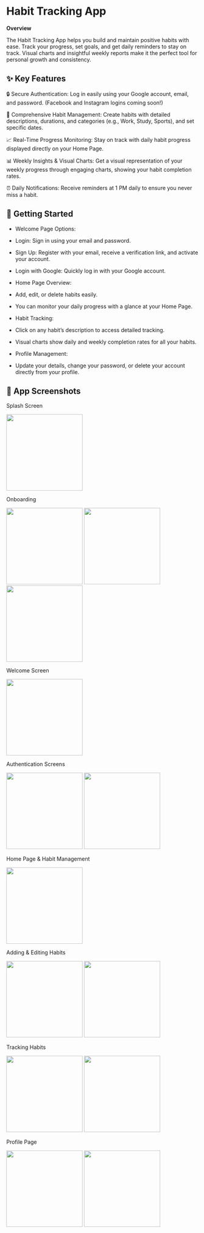 
# Habit Tracking App

**Overview**

The Habit Tracking App helps you build and maintain positive habits with ease. Track your progress, set goals, and get daily reminders to stay on track. Visual charts and insightful weekly reports make it the perfect tool for personal growth and consistency.


## ✨ Key Features
🔒 Secure Authentication: Log in easily using your Google account, email, and password. (Facebook and Instagram logins coming soon!)

📅 Comprehensive Habit Management: Create habits with detailed descriptions, durations, and categories (e.g., Work, Study, Sports), and set specific dates.

📈 Real-Time Progress Monitoring: Stay on track with daily habit progress displayed directly on your Home Page.

📊 Weekly Insights & Visual Charts: Get a visual representation of your weekly progress through engaging charts, showing your habit completion rates.

⏰ Daily Notifications: Receive reminders at 1 PM daily to ensure you never miss a habit.


## 🚀 Getting Started
* Welcome Page Options:

- Login: Sign in using your email and password.

- Sign Up: Register with your email, receive a verification link, and activate your account.

- Login with Google: Quickly log in with your Google account.

* Home Page Overview:

- Add, edit, or delete habits easily.

- You can monitor your daily progress with a glance at your Home Page.

* Habit Tracking:

- Click on any habit’s description to access detailed tracking.
  
- Visual charts show daily and weekly completion rates for all your habits.
  
* Profile Management:

- Update your details, change your password, or delete your account directly from your profile.


## 📸 App Screenshots

Splash Screen
<p float="left"> <img src="screenshots/splash.png" width="200" /> </p>
Onboarding
<p float="left"> <img src="screenshots/onboarding1.png" width="200" /> <img src="screenshots/onboarding2.png" width="200" /> <img src="screenshots/onboarding3.png" width="200" /> </p>
Welcome Screen
<p float="left"> <img src="screenshots/welcome.png" width="200" /> </p>
Authentication Screens
<p float="left"> <img src="screenshots/signin.png" width="200" /> <img src="screenshots/signup.png" width="200" /> </p>
Home Page & Habit Management
<p float="left"> <img src="screenshots/home page.png" width="200" /> </p>
Adding & Editing Habits
<p float="left"> <img src="screenshots/add habit.png" width="200" /> <img src="screenshots/edit habit.png" width="200" /> </p>
Tracking Habits
<p float="left"> <img src="screenshots/track habit.png" width="200" /> <img src="screenshots/tracking.png" width="200" /> </p>
Profile Page
<p float="left"> <img src="screenshots/profile 1.png" width="200" /> <img src="screenshots/profile 2.png" width="200" /> </p>
